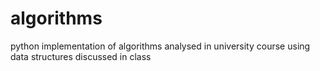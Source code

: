 # algorithms

python implementation of algorithms analysed in university course using data structures discussed in class
